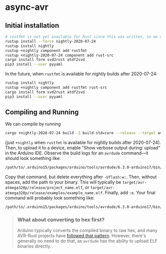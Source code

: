# async-avr

## Initial installation

```bash
# rustfmt is not yet available for Rust since this was written, so we need to pass --force
rustup install --force nightly-2020-07-24
rustup install nightly
rustup +nightly component add rustfmt
rustup +nightly-2020-07-24 component add rust-src
cargo install form svd2rust atdf2svd
pip3 install --user pyyaml
```

In the future, when `rustfmt` is available for nightly builds after 2020-07-24:

```bash
rustup install nightly
rustup +nightly component add rustfmt rust-src
cargo install form svd2rust atdf2svd
pip3 install --user pyyaml
```

## Compiling and Running

We can compile by running

```bash
cargo +nightly-2020-07-24 build -Z build-std=core --release --target avr-atmega328p.json
```

(just `+nightly` when `rustfmt` is available for nightly builds after 2020-07-24). Then, to upload it to a device, enable "Show verbose output during: upload" in the Arduino IDE. Observe the build logs for an `avrdude` command—it should look something like:

```bash
/path/to/.arduino15/packages/arduino/tools/avrdude/6.3.0-arduino17/bin/avrdude -C/path/to/.arduino15/packages/arduino/tools/avrdude/6.3.0-arduino17/etc/avrdude.conf -v -patmega328p -carduino -P/dev/ttyACM0 -b115200 -D -Uflash:w:/tmp/arduino_build_721874/Blink.ino.hex:i
```

Copy that command, but delete everything after `-Uflash:w:`. Then, without spaces, add the path to your binary. This will typically be `target/avr-atmega328p/release/project_name.elf`, or `target/avr-atmega328p/release/examples/example_name.elf`. Finally, add `:e`. Your final command will probably look something like:

```bash
/path/to/.arduino15/packages/arduino/tools/avrdude/6.3.0-arduino17/bin/avrdude -C/path/to/.arduino15/packages/arduino/tools/avrdude/6.3.0-arduino17/etc/avrdude.conf -v -patmega328p -carduino -P/dev/ttyACM0 -b115200 -D -Uflash:w:target/avr-atmega328p/release/example/serial.elf:e
```

> ### What about converting to hex first?
>
> Arduino typically converts the compiled binary to raw hex, and many AVR-Rust projects have [followed that pattern][avr-objcopy]. However, there's generally no need to do that, as `avrdude` has the ability to upload ELF binaries directly.
>
> [avr-objcopy]: https://github.com/Rahix/avr-hal/blob/bfc5dfe67107a68b4a673e54532354af126cb3ba/mkhex.sh#L32
